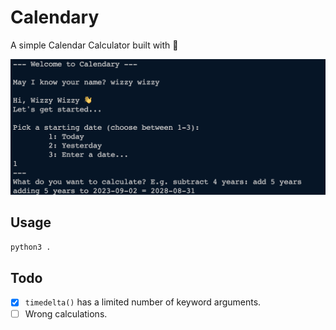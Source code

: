 # Calendary

A simple Calendar Calculator built with 🐍

![1693683591190](image/README/1693683591190.png)

## Usage

```bash
python3 .
```

## Todo

* [X] `timedelta()` has a limited number of keyword arguments.
* [ ] Wrong calculations.

